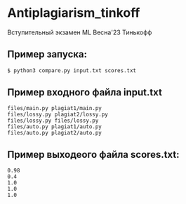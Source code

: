 # Antiplagiarism_tinkoff
Вступительный экзамен ML Весна'23 Тинькофф
  
## Пример запуска:  

```bash
$ python3 compare.py input.txt scores.txt
```  

## Пример входного файла input.txt  
```text
files/main.py plagiat1/main.py
files/lossy.py plagiat2/lossy.py
files/lossy.py files/lossy.py
files/auto.py plagiat1/auto.py
files/auto.py plagiat2/auto.py
```

## Пример выходеого файла scores.txt:
```text
0.98
0.4
1.0
1.0
1.0
```
